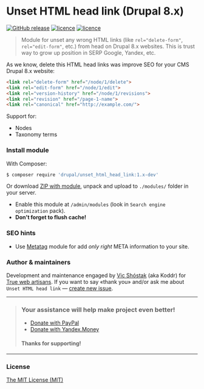 # Unset HTML head link (Drupal 8.x)

[![GitHub release](https://img.shields.io/badge/version-1.1-brightgreen.svg?style=flat-square)](https://github.com/webartisans-org/drupal_8_unset_html_head_link) [![licence](https://img.shields.io/badge/CMS_Drupal-8.x-red.svg?style=flat-square)](https://www.drupal.org) [![licence](https://img.shields.io/badge/licence-MIT-blue.svg?style=flat-square)](https://github.com/webartisans-org/drupal_8_unset_html_head_link/blob/master/LICENSE)

> Module for unset any wrong HTML links (like `rel="delete-form"`, `rel="edit-form"`, etc.) from head on Drupal 8.x websites. This is trust way to grow up position in SERP Google, Yandex, etc.

As we know, delete this HTML head links was improve SEO for your CMS Drupal 8.x website:

```html
<link rel="delete-form" href="/node/1/delete">
<link rel="edit-form" href="/node/1/edit">
<link rel="version-history" href="/node/1/revisions">
<link rel="revision" href="/page-1-name">
<link rel="canonical" href="http://example.com/">
```

Support for:

* Nodes
* Taxonomy terms

### Install module

With Composer:

``` bash
$ composer require 'drupal/unset_html_head_link:1.x-dev'
```

Or download [ZIP with module](https://github.com/webartisans-org/unset_html_head_link/archive/master.zip), unpack and upload to ``./modules/`` folder in your server.

* Enable this module at ``/admin/modules`` (look in ``Search engine optimization`` pack).
* **Don't forget to flush cache!**

### SEO hints

* Use [Metatag](https://www.drupal.org/project/metatag) module for add _only right_ META information to your site.

### Author & maintainers

Development and maintenance engaged by [Vic Shóstak](https://github.com/koddr) (aka Koddr) for [True web artisans](https://github.com/truewebartisans).
If you want to say «thank you» and/or ask me about `Unset HTML head link` — [create new issue](https://github.com/truewebartisans/drupal_8_unset_html_head_link/issues/new).

___
> ### Your assistance will help make project even better!
>
> * [Donate with PayPal](https://www.paypal.me/koddr/9.99usd)
> * [Donate with Yandex.Money](https://money.yandex.ru/to/41001601525977/599)
>
> #### Thanks for supporting!
___

### License

[The MIT License (MIT)](https://github.com/truewebartisans/drupal_8_unset_html_head_link/blob/master/LICENSE)
